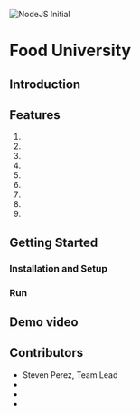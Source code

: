 ![NodeJS Initial](https://github.com/stevenpl98/FoodUniversity/workflows/NodeJS%20Master/badge.svg)
# Food University

## Introduction


## Features
1. 
2. 
3. 
4. 
5. 
6. 
7. 
8. 
9.


## Getting Started

### Installation and Setup

### Run

## Demo video

## Contributors

* Steven Perez, Team Lead
*
*
*

